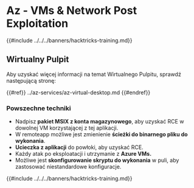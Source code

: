 # Az - VMs & Network Post Exploitation

{{#include ../../../banners/hacktricks-training.md}}

## Wirtualny Pulpit

Aby uzyskać więcej informacji na temat Wirtualnego Pulpitu, sprawdź następującą stronę:

{{#ref}}
../az-services/az-virtual-desktop.md
{{#endref}}

### Powszechne techniki

- Nadpisz **pakiet MSIX z konta magazynowego**, aby uzyskać RCE w dowolnej VM korzystającej z tej aplikacji.
- W remoteapp możliwe jest zmienienie **ścieżki do binarnego pliku do wykonania**.
- **Ucieczka z aplikacji** do powłoki, aby uzyskać RCE.
- Każdy atak po eksploatacji i utrzymanie z **Azure VMs.**
- Możliwe jest **skonfigurowanie skryptu do wykonania** w puli, aby zastosować niestandardowe konfiguracje.

{{#include ../../../banners/hacktricks-training.md}}
